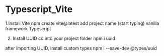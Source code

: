 # Typescript_Vite

1.Install Vite
npm create vite@latest
add project name (start typing)
vanilla framework
Typescript

2. Install UUID
cd into your project folder
npm i uuid

after importing UUID, install custom types
npm i --save-dev @types/uuid
